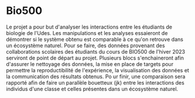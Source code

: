 # Bio500

Le projet a pour but d'analyser les interactions entre les étudiants de biologie de l'Udes. Les manipulations et les analyses essaieront de démontrer si le système obtenu est comparable à ce qu'on retrouve dans un écosystème naturel. Pour se faire, des données provenant des collaborations scolaires des étudiants du cours de BIO500 de l'hiver 2023 serviront de point de départ au projet. Plusieurs blocs s'enchaineront afin d'assurer le nettoyage des données, la mise en place de targets pour permettre la reproductibilité de l'expérience, la visualisation des données et la communication des résultats obtenus. Po ur finir, une comparaison sera rapporté afin de faire un parallèle bouetteux (jk) entre les interactions des individus d'une classe et celles présentes dans un écosystème naturel.